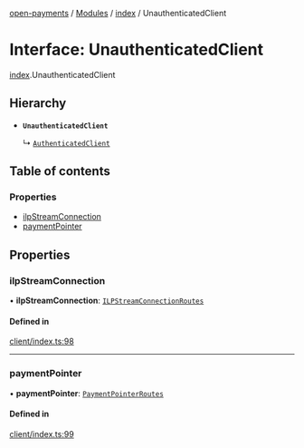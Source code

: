 [open-payments](../README.md) / [Modules](../modules.md) / [index](../modules/index.md) / UnauthenticatedClient

# Interface: UnauthenticatedClient

[index](../modules/index.md).UnauthenticatedClient

## Hierarchy

- **`UnauthenticatedClient`**

  ↳ [`AuthenticatedClient`](index.AuthenticatedClient.md)

## Table of contents

### Properties

- [ilpStreamConnection](index.UnauthenticatedClient.md#ilpstreamconnection)
- [paymentPointer](index.UnauthenticatedClient.md#paymentpointer)

## Properties

### ilpStreamConnection

• **ilpStreamConnection**: [`ILPStreamConnectionRoutes`](ilp_stream_connection.ILPStreamConnectionRoutes.md)

#### Defined in

[client/index.ts:98](https://github.com/interledger/rafiki/blob/44b48cce/packages/open-payments/src/client/index.ts#L98)

___

### paymentPointer

• **paymentPointer**: [`PaymentPointerRoutes`](payment_pointer.PaymentPointerRoutes.md)

#### Defined in

[client/index.ts:99](https://github.com/interledger/rafiki/blob/44b48cce/packages/open-payments/src/client/index.ts#L99)
